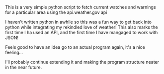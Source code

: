 This is a very simple python script to fetch current watches and warnings for a particular area using the api.weather.gov api

I haven't written python in awhile so this was a fun way to get back into python while integrating my rekindled love of weather!
This also marks the first time I ha used an API, and the first time I have mangaged to work with JSON!

Feels good to have an idea go to an actual program again, it's a nice feeling...

I'll probably continue extending it and making the program structure neater in the near future.

